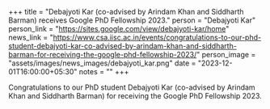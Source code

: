 +++
title = "Debajyoti Kar (co-advised by Arindam Khan and Siddharth Barman) receives Google PhD Fellowship 2023."
person = "Debajyoti Kar"
person_link = "https://sites.google.com/view/debajyoti-kar/home"
news_link = "https://www.csa.iisc.ac.in/events/congratulations-to-our-phd-student-debajyoti-kar-co-advised-by-arindam-khan-and-siddharth-barman-for-receiving-the-google-phd-fellowship-2023/"
person_image = "assets/images/news_images/debajyoti_kar.png"
date = "2023-12-01T16:00:00+05:30"
notes = ""
+++

Congratulations to our PhD student Debajyoti Kar (co-advised by Arindam Khan and Siddharth Barman) for receiving the Google PhD Fellowship 2023.

